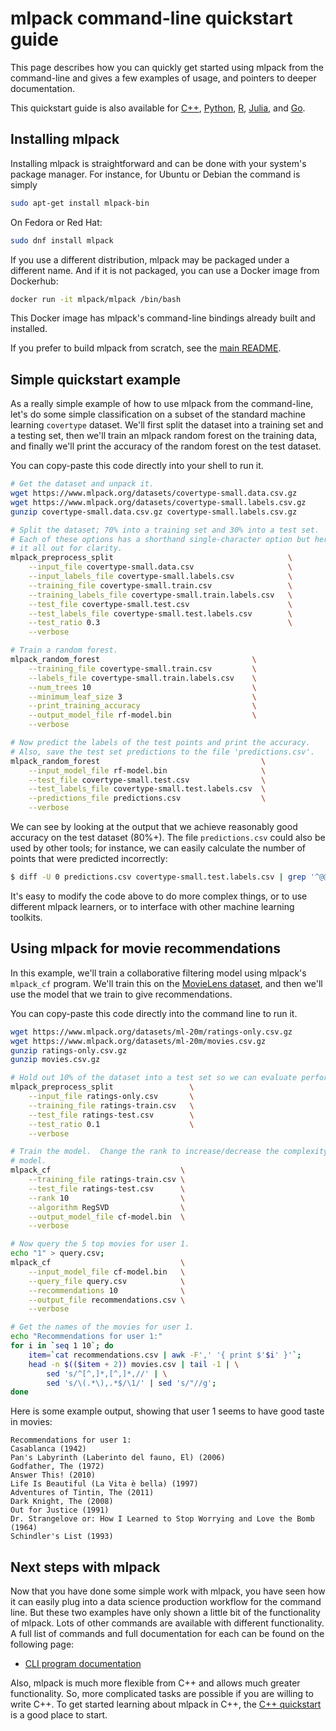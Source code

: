 # mlpack command-line quickstart guide

This page describes how you can quickly get started using mlpack from the
command-line and gives a few examples of usage, and pointers to deeper
documentation.

This quickstart guide is also available for [C++](cpp.md), [Python](python.md),
[R](r.md), [Julia](julia.md), and [Go](go.md).

## Installing mlpack

Installing mlpack is straightforward and can be done with your system's package
manager.  For instance, for Ubuntu or Debian the command is simply

```sh
sudo apt-get install mlpack-bin
```

On Fedora or Red Hat:

```sh
sudo dnf install mlpack
```

If you use a different distribution, mlpack may be packaged under a different
name.  And if it is not packaged, you can use a Docker image from Dockerhub:

```sh
docker run -it mlpack/mlpack /bin/bash
```

This Docker image has mlpack's command-line bindings already built and
installed.

If you prefer to build mlpack from scratch, see the
[main README](../../README.md).

## Simple quickstart example

As a really simple example of how to use mlpack from the command-line, let's do
some simple classification on a subset of the standard machine learning
`covertype` dataset.  We'll first split the dataset into a training set and a
testing set, then we'll train an mlpack random forest on the training data, and
finally we'll print the accuracy of the random forest on the test dataset.

You can copy-paste this code directly into your shell to run it.

```sh
# Get the dataset and unpack it.
wget https://www.mlpack.org/datasets/covertype-small.data.csv.gz
wget https://www.mlpack.org/datasets/covertype-small.labels.csv.gz
gunzip covertype-small.data.csv.gz covertype-small.labels.csv.gz

# Split the dataset; 70% into a training set and 30% into a test set.
# Each of these options has a shorthand single-character option but here we type
# it all out for clarity.
mlpack_preprocess_split                                       \
    --input_file covertype-small.data.csv                     \
    --input_labels_file covertype-small.labels.csv            \
    --training_file covertype-small.train.csv                 \
    --training_labels_file covertype-small.train.labels.csv   \
    --test_file covertype-small.test.csv                      \
    --test_labels_file covertype-small.test.labels.csv        \
    --test_ratio 0.3                                          \
    --verbose

# Train a random forest.
mlpack_random_forest                                  \
    --training_file covertype-small.train.csv         \
    --labels_file covertype-small.train.labels.csv    \
    --num_trees 10                                    \
    --minimum_leaf_size 3                             \
    --print_training_accuracy                         \
    --output_model_file rf-model.bin                  \
    --verbose

# Now predict the labels of the test points and print the accuracy.
# Also, save the test set predictions to the file 'predictions.csv'.
mlpack_random_forest                                    \
    --input_model_file rf-model.bin                     \
    --test_file covertype-small.test.csv                \
    --test_labels_file covertype-small.test.labels.csv  \
    --predictions_file predictions.csv                  \
    --verbose
```

We can see by looking at the output that we achieve reasonably good accuracy on
the test dataset (80%+).  The file `predictions.csv` could also be used by
other tools; for instance, we can easily calculate the number of points that
were predicted incorrectly:

```sh
$ diff -U 0 predictions.csv covertype-small.test.labels.csv | grep '^@@' | wc -l
```

It's easy to modify the code above to do more complex things, or to use
different mlpack learners, or to interface with other machine learning toolkits.

## Using mlpack for movie recommendations

In this example, we'll train a collaborative filtering model using mlpack's
`mlpack_cf` program.  We'll train this on the
[MovieLens dataset](https://grouplens.org/datasets/movielens/), and then we'll
use the model that we train to give recommendations.

You can copy-paste this code directly into the command line to run it.

```sh
wget https://www.mlpack.org/datasets/ml-20m/ratings-only.csv.gz
wget https://www.mlpack.org/datasets/ml-20m/movies.csv.gz
gunzip ratings-only.csv.gz
gunzip movies.csv.gz

# Hold out 10% of the dataset into a test set so we can evaluate performance.
mlpack_preprocess_split                 \
    --input_file ratings-only.csv       \
    --training_file ratings-train.csv   \
    --test_file ratings-test.csv        \
    --test_ratio 0.1                    \
    --verbose

# Train the model.  Change the rank to increase/decrease the complexity of the
# model.
mlpack_cf                             \
    --training_file ratings-train.csv \
    --test_file ratings-test.csv      \
    --rank 10                         \
    --algorithm RegSVD                \
    --output_model_file cf-model.bin  \
    --verbose

# Now query the 5 top movies for user 1.
echo "1" > query.csv;
mlpack_cf                             \
    --input_model_file cf-model.bin   \
    --query_file query.csv            \
    --recommendations 10              \
    --output_file recommendations.csv \
    --verbose

# Get the names of the movies for user 1.
echo "Recommendations for user 1:"
for i in `seq 1 10`; do
    item=`cat recommendations.csv | awk -F',' '{ print $'$i' }'`;
    head -n $(($item + 2)) movies.csv | tail -1 | \
        sed 's/^[^,]*,[^,]*,//' | \
        sed 's/\(.*\),.*$/\1/' | sed 's/"//g';
done
```

Here is some example output, showing that user 1 seems to have good taste in
movies:

```
Recommendations for user 1:
Casablanca (1942)
Pan's Labyrinth (Laberinto del fauno, El) (2006)
Godfather, The (1972)
Answer This! (2010)
Life Is Beautiful (La Vita è bella) (1997)
Adventures of Tintin, The (2011)
Dark Knight, The (2008)
Out for Justice (1991)
Dr. Strangelove or: How I Learned to Stop Worrying and Love the Bomb (1964)
Schindler's List (1993)
```

## Next steps with mlpack

Now that you have done some simple work with mlpack, you have seen how it can
easily plug into a data science production workflow for the command line.  But
these two examples have only shown a little bit of the functionality of mlpack.
Lots of other commands are available with different functionality.  A full list
of commands and full documentation for each can be found on the following page:

 - [CLI program documentation](https://www.mlpack.org/doc/stable/cli_documentation.html)

Also, mlpack is much more flexible from C++ and allows much greater
functionality.  So, more complicated tasks are possible if you are willing to
write C++.  To get started learning about mlpack in C++, the
[C++ quickstart](cpp.md) is a good place to start.
